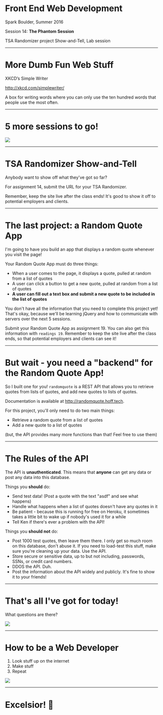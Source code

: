 # Front End Web Development

Spark Boulder, Summer 2016

Session 14: **The Phantom Session**

TSA Randomizer project Show-and-Tell, Lab session

--------------------------------------------------------------------------------

# More Dumb Fun Web Stuff

XKCD’s Simple Writer

<http://xkcd.com/simplewriter/>

A box for writing words where you can only use the ten hundred words that people use the most often.

--------------------------------------------------------------------------------

# 5 more sessions to go!

![](http://i.imgur.com/2oEgZnK.gif)

--------------------------------------------------------------------------------

# TSA Randomizer Show-and-Tell

Anybody want to show off what they've got so far?

For assignment 14, submit the URL for your TSA Randomizer.

Remember, keep the site live after the class ends! It's good to show it off to potential employers and clients.

--------------------------------------------------------------------------------

# The last project: a Random Quote App

I'm going to have you build an app that displays a random quote whenever you visit the page!

Your Random Quote App must do three things:

-   When a user comes to the page, it displays a quote, pulled at random from a list of quotes
-   A user can click a button to get a new quote, pulled at random from a list of quotes
-   **A user can fill out a text box and submit a new quote to be included in the list of quotes**

You don't have all the information that you need to complete this project yet! That's okay, because we'll be learning jQuery and how to communicate with servers over the next 5 sessions.

Submit your Random Quote App as assignment 19. You can also get this information with `readings 19`. Remember to keep the site live after the class ends, so that potential employers and clients can see it!

--------------------------------------------------------------------------------

# But wait - you need a "backend" for the Random Quote App!

So I built one for you! `randomquote` is a REST API that allows you to retrieve quotes from lists of quotes, and add new quotes to lists of quotes.

Documentation is available at <http://randomquote.hoff.tech>.

For this project, you'll only need to do two main things:

-   Retrieve a random quote from a list of quotes
-   Add a new quote to a list of quotes

(but, the API provides many more functions than that! Feel free to use them)

--------------------------------------------------------------------------------

# The Rules of the API

The API is **unauthenticated**. This means that **anyone** can get any data or post any data into this database.

Things you **should** do:

-   Send test data! (Post a quote with the text "asdf" and see what happens)
-   Handle what happens when a list of quotes doesn't have any quotes in it
-   Be patient - because this is running for free on Heroku, it sometimes takes a little bit to wake up if nobody's used it for a while
-   Tell Ken if there's ever a problem with the API!

Things you **should not** do:

-   Post 1000 test quotes, then leave them there. I only get so much room on this database, don't abuse it. If you need to load-test this stuff, make sure you're cleaning up your data. Use the API.
-   Store secure or sensitive data, up to but not including, passwords, SSNs, or credit card numbers.
-   DDOS the API. Duh.
-   Post the information about the API widely and publicly. It's fine to show it to your friends!

--------------------------------------------------------------------------------

# That's all I've got for today!

What questions are there?

![](http://24.media.tumblr.com/tumblr_m0jcuyvWwq1rqfhi2o1_250.gif)

--------------------------------------------------------------------------------

# How to be a Web Developer

1.  Look stuff up on the internet
2.  Make stuff
3.  Repeat

![](https://media.giphy.com/media/23TDB4WDYqNji/giphy.gif)

--------------------------------------------------------------------------------

# Excelsior! 🚀
